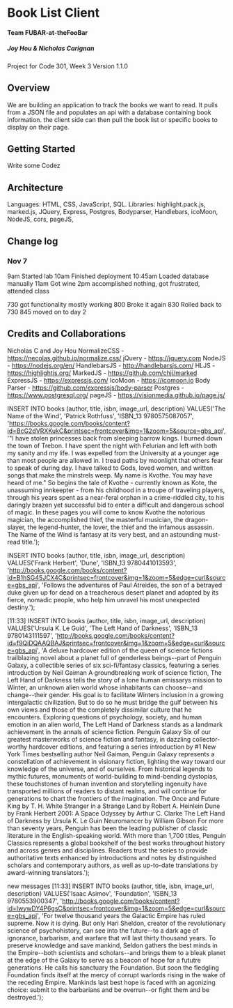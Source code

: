 # Book List Client
#### Team FUBAR-at-theFooBar
##### Joy Hou & Nicholas Carignan

Project for Code 301, Week 3
Version 1.1.0

## Overview
We are building an application to track the books we want to read. It pulls from a JSON file and populates an api with a database containing book information. the client side can then pull the book list or specific books to display on their page.

## Getting Started
Write some Codez

## Architecture
Languages: HTML, CSS, JavaScript, SQL.
Libraries: highlight.pack.js, marked.js, JQuery, Express, Postgres, Bodyparser, Handlebars, icoMoon, NodeJS, cors, pageJS,

## Change log
### Nov 7
9am Started lab
10am Finished deployment
10:45am Loaded database manually
11am Got wine
2pm accomplished nothing, got frustrated, attended class
<!-- 630 got pizza with feta cheese and double cheese and double sauce and roasted red peppers and chicken and white sauce and garlic and garlic crust -->
730 got functionality mostly working
800 Broke it again
830 Rolled back to 730
845 moved on to day 2

## Credits and Collaborations

Nicholas C and Joy Hou
NormalizeCSS - https://necolas.github.io/normalize.css/
jQuery - https://jquery.com
NodeJS - https://nodejs.org/en/
HandlebarsJS - http://handlebarsjs.com/
HLJS - https://highlightjs.org/
MarkedJS - https://github.com/chjj/marked
ExpressJS - https://expressjs.com/
IcoMoon - https://icomoon.io
Body Parser - https://github.com/expressjs/body-parser
Postgres - https://www.postgresql.org/
pageJS - https://visionmedia.github.io/page.js/


INSERT INTO books (author, title, isbn, image_url, description) VALUES('The Name of the Wind', 'Patrick Rothfuss', 'ISBN_13 9780575087057', 'https://books.google.com/books/content?id=BcG2dVRXKukC&printsec=frontcover&img=1&zoom=5&source=gbs_api', '"I have stolen princesses back from sleeping barrow kings. I burned down the town of Trebon. I have spent the night with Felurian and left with both my sanity and my life. I was expelled from the University at a younger age than most people are allowed in. I tread paths by moonlight that others fear to speak of during day. I have talked to Gods, loved women, and written songs that make the minstrels weep. My name is Kvothe. You may have heard of me." So begins the tale of Kvothe - currently known as Kote, the unassuming innkeepter - from his childhood in a troupe of traveling players, through his years spent as a near-feral orphan in a crime-riddled city, to his daringly brazen yet successful bid to enter a difficult and dangerous school of magic. In these pages you will come to know Kvothe the notorious magician, the accomplished thief, the masterful musician, the dragon-slayer, the legend-hunter, the lover, the thief and the infamous assassin. The Name of the Wind is fantasy at its very best, and an astounding must-read title.');

INSERT INTO books (author, title, isbn, image_url, description) VALUES('Frank Herbert', 'Dune', 'ISBN_13 9780441013593', 'http://books.google.com/books/content?id=B1hSG45JCX4C&printsec=frontcover&img=1&zoom=5&edge=curl&source=gbs_api', 'Follows the adventures of Paul Atreides, the son of a betrayed duke given up for dead on a treacherous desert planet and adopted by its fierce, nomadic people, who help him unravel his most unexpected destiny.');


[11:33]
INSERT INTO books (author, title, isbn, image_url, description) VALUES('Ursula K. Le Guid', 'The Left Hand of Darkness', 'ISBN_13 9780143111597', 'http://books.google.com/books/content?id=f9QiDQAAQBAJ&printsec=frontcover&img=1&zoom=5&edge=curl&source=gbs_api', 'A deluxe hardcover edition of the queen of science fictions trailblazing novel about a planet full of genderless beings--part of Penguin Galaxy, a collectible series of six sci-fi/fantasy classics, featuring a series introduction by Neil Gaiman A groundbreaking work of science fiction, The Left Hand of Darkness tells the story of a lone human emissarys mission to Winter, an unknown alien world whose inhabitants can choose--and change--their gender. His goal is to facilitate Winters inclusion in a growing intergalactic civilization. But to do so he must bridge the gulf between his own views and those of the completely dissimilar culture that he encounters. Exploring questions of psychology, society, and human emotion in an alien world, The Left Hand of Darkness stands as a landmark achievement in the annals of science fiction. Penguin Galaxy Six of our greatest masterworks of science fiction and fantasy, in dazzling collector-worthy hardcover editions, and featuring a series introduction by #1 New York Times bestselling author Neil Gaiman, Penguin Galaxy represents a constellation of achievement in visionary fiction, lighting the way toward our knowledge of the universe, and of ourselves. From historical legends to mythic futures, monuments of world-building to mind-bending dystopias, these touchstones of human invention and storytelling ingenuity have transported millions of readers to distant realms, and will continue for generations to chart the frontiers of the imagination. The Once and Future King by T. H. White Stranger in a Strange Land by Robert A. Heinlein Dune by Frank Herbert 2001: A Space Odyssey by Arthur C. Clarke The Left Hand of Darkness by Ursula K. Le Guin Neuromancer by William Gibson For more than seventy years, Penguin has been the leading publisher of classic literature in the English-speaking world. With more than 1,700 titles, Penguin Classics represents a global bookshelf of the best works throughout history and across genres and disciplines. Readers trust the series to provide authoritative texts enhanced by introductions and notes by distinguished scholars and contemporary authors, as well as up-to-date translations by award-winning translators.');


new messages
[11:33]
INSERT INTO books (author, title, isbn, image_url, description) VALUES('Isaac Asimov', 'Foundation', 'ISBN_13 9780553900347', 'http://books.google.com/books/content?id=IwywDY4P6gsC&printsec=frontcover&img=1&zoom=5&edge=curl&source=gbs_api', 'For twelve thousand years the Galactic Empire has ruled supreme. Now it is dying. But only Hari Sheldon, creator of the revolutionary science of psychohistory, can see into the future--to a dark age of ignorance, barbarism, and warfare that will last thirty thousand years. To preserve knowledge and save mankind, Seldon gathers the best minds in the Empire--both scientists and scholars--and brings them to a bleak planet at the edge of the Galaxy to serve as a beacon of hope for a fututre generations. He calls his sanctuary the Foundation. But soon the fledgling Foundation finds itself at the mercy of corrupt warlords rising in the wake of the receding Empire. Mankinds last best hope is faced with an agonizing choice: submit to the barbarians and be overrun--or fight them and be destroyed.');
